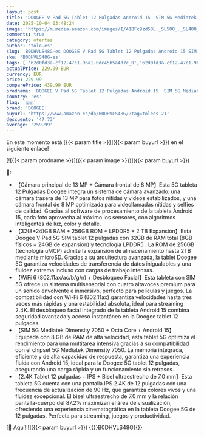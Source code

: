```yaml
---
layout: post
title: 'DOOGEE V Pad 5G Tablet 12 Pulgadas Android 15  SIM 5G Mediatek 7050  32 8+24  GB RAM+256GB ROM  2.4K IPS 90Hz  7.0mm Tablet con SIM  8800mAh 18W/13MP+8MP/4 Altavoces/WiFi6/FACE ID'
date: 2025-10-04 03:48:24
image: 'https://m.media-amazon.com/images/I/41BFc9zd58L._SL500_._SL400_.jpg'
comments: true
category: ofertas
author: 'tole.es'
slug: 'B0DHVLS48G-es DOOGEE V Pad 5G Tablet 12 Pulgadas Android 15 SIM 5G...'
sku: 'B0DHVLS48G-es'
tags: [ '62d0fd3a-cf12-47c1-96a1-0dc45b5a4d7c_0','62d0fd3a-cf12-47c1-96a1-0dc45b5a4d7c_4501','749d7d8e-47fd-431e-8b51-348b70f767e2_0','749d7d8e-47fd-431e-8b51-348b70f767e2_9401','Arborist Merchandising Root','Computing & Accessories','Electrónica','Informática','New Arrivals Tech','Self Service','Special Features Stores','Tablets','Vuelta al cole: Informática','android','doogee','🇪🇸', ]
actualPrice: 229.99 EUR
currency: EUR
price: 229.99
comparePrice: 439.99 EUR
prodname: 'DOOGEE V Pad 5G Tablet 12 Pulgadas Android 15  SIM 5G Mediatek 7050  32 8+24  GB RAM+256GB ROM  2.4K IPS 90Hz  7.0mm Tablet con SIM  8800mAh 18W/13MP+8MP/4 Altavoces/WiFi6/FACE ID'
country: 'es'
flag: '🇪🇸'
brand: 'DOOGEE'
buyurl: 'https://www.amazon.es/dp/B0DHVLS48G/?tag=tolees-21'
descuento: '47.73'
average: '259.99'
---
```


En este momento está [{{< param title >}}]({{< param buyurl >}}) en el siguiente enlace!

[![{{< param prodname >}}]({{< param image >}})]({{< param buyurl >}})

🔎:

- 【Cámara principal de 13 MP + Cámara frontal de 8 MP】Esta 5G tableta 12 Pulgadas Doogee integra un sistema de cámara avanzado: una cámara trasera de 13 MP para fotos nítidas y videos estabilizados, y una cámara frontal de 8 MP optimizada para videollamadas nítidas y selfies de calidad. Gracias al software de procesamiento de la tableta Android 15, cada foto aprovecha al máximo los sensores, con algoritmos inteligentes de luz, color y detalle.
- 【32(8+24)GB RAM + 256GB ROM + LPDDR5 + 2 TB Expansión】Esta Doogee V Pad 5G SIM tablet 12 pulgadas con 32GB de RAM total (8GB físicos + 24GB de expansión) y tecnología LPDDR5 . La ROM de 256GB (tecnología uMCP) admite la expansión de almacenamiento hasta 2TB mediante microSD. Gracias a su arquitectura avanzada, la tablet Doogee 5G garantiza velocidades de transferencia de datos inigualables y una fluidez extrema incluso con cargas de trabajo intensas.
- 【WiFi 6 (802.11ax/ac/b/g/n) + Desbloqueo Facial】Esta tableta con SIM 5G ofrece un sistema multisensorial con cuatro altavoces premium para un sonido envolvente e inmersivo, perfecto para películas y juegos. La compatibilidad con Wi-Fi 6 (802.11ax) garantiza velocidades hasta tres veces más rápidas y una estabilidad absoluta, ideal para streaming 2.4K. El desbloqueo facial integrado de la tableta Android 15 combina seguridad avanzada y acceso instantáneo en la Doogee tablet 12 pulgadas.
- 【SIM 5G Mediatek Dimensity 7050 + Octa Core + Android 15】Equipada con 8 GB de RAM de alta velocidad, esta tablet 5G optimiza el rendimiento para una multitarea intensiva gracias a su compatibilidad con el chipset 5G Mediatek Dimensity 7050. La memoria integrada, eficiente y de alta capacidad de respuesta, garantiza una experiencia fluida con Android 15, ideal para la Doogee 5G tablet 12 pulgadas, asegurando una carga rápida y un funcionamiento sin retrasos.
- 【2.4K Tablet 12 pulgadas + IPS + Bisel ultraestrecho de 7.0 mm】Esta tableta 5G cuenta con una pantalla IPS 2.4K de 12 pulgadas con una frecuencia de actualización de 90 Hz, que garantiza colores vivos y una fluidez excepcional. El bisel ultraestrecho de 7.0 mm y la relación pantalla-cuerpo del 87.2% maximizan el área de visualización, ofreciendo una experiencia cinematográfica en la tableta Doogee 5G de 12 pulgadas. Perfecta para streaming, juegos y productividad.

[🛒 Aquí!!!]({{< param buyurl >}})
{{<world>}}B0DHVLS48G{{</world>}}
